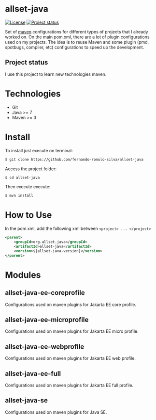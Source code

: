# allset-java

[![License](https://img.shields.io/badge/License-Apache%202.0-blue.svg)](https://opensource.org/licenses/Apache-2.0)
[![Project status](https://img.shields.io/badge/Project%20status-Maintenance-orange.svg)](https://img.shields.io/badge/Project%20status-Maintenance-orange.svg)

Set of [maven](https://github.com/apache/maven) configurations for different types of projects that I already worked on.
On the main pom.xml, there are a lot of plugin configurations used on my projects.
The idea is to reuse Maven and some plugin (pmd, spotbugs, compiler, etc) configurations to speed up the development.

## Project status

I use this project to learn new technologies maven.

# Technologies
- Git
- Java >= 7 
- Maven >= 3


# Install

To install just execute on terminal:
 
```bash
$ git clone https://github.com/fernando-romulo-silva/allset-java
```

Access the project folder:

```bash
$ cd allset-java
```

Then execute execute:

```bash
$ mvn install
```

# How to Use

In the pom.xml, add the following xml between `<project> ... </project>`

```xml
<parent>
	<groupId>org.allset.java</groupId>
	<artifactId>allset-java</artifactId>
	<version>${allset-java-version}</version>
</parent>
```

# Modules

## allset-java-ee-coreprofile

Configurations used on maven plugins for Jakarta EE core profile.

## allset-java-ee-microprofile

Configurations used on maven plugins for Jakarta EE micro profile.

## allset-java-ee-webprofile

Configurations used on maven plugins for Jakarta EE web profile.

## allset-java-ee-full

Configurations used on maven plugins for Jakarta EE full profile.

## allset-java-se

Configurations used on maven plugins for Java SE.

